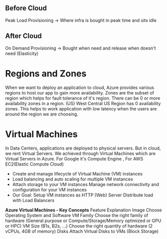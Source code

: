 ## Before Cloud
Peak Load Provisioning -> Where infra is bought in peak time and sits idle
## After Cloud
On Demand Provisioning -> Bought when need and release when doesn't need (Elasticity)

# Regions and Zones
When we want to deploy an application to cloud, Azure provides various regions to host our app to gain more availability. Zones are the subset of region which helps for fault tolerance of it's region. There can be 0 or more availability zones in a region. (US) West Central US Region has 0 availability zones. This helps to work application with low latency when the users are around the region we are choosing.

# Virtual Machines
In Data Centers, applications are deployed to physical servers. But in cloud, we rent Virtual Servers. We achieved through Virtual Machines which are Virtual Servers in Azure. For Google it's Compute Engine , For AWS EC2(Elastic Compute Cloud)

- Create and manage lifecycle of Virtual Machine (VM) instances 
- Load balancing and auto scaling for multiple VM instances 
- Attach storage to your VM instances Manage network connectivity and configuration for your VM instances 
- Our Goal: Setup VM instances as HTTP (Web) Server Distribute load with Load Balancers

**Azure Virtual Machines - Key Concepts** 
Feature                      Explanation 
Image                      Choose Operating System and Software 
VM Family               Choose the right family of hardware (General purpose or                                                                   Compute/Storage/Memory optimized or GPU or HPC) 
VM Size (B1s, B2s, ...) Choose the right quantity of hardware (2 vCPUs, 4GB of memory) 
Disks                        Attach Virtual Disks to VMs (Block Storage)